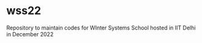 # wss22
Repository to maintain codes for WInter Systems School hosted in IIT Delhi in December 2022
